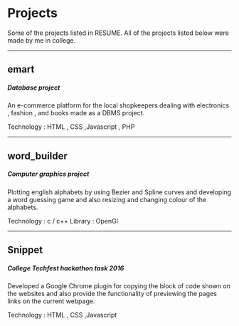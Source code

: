 # Projects
Some of the projects listed in RESUME. All of the projects listed below were made by me in college.

-------
## emart

##### Database project 

An e-commerce platform for the local shopkeepers dealing with electronics , fashion , and books made as a DBMS project.

Technology : HTML , CSS ,Javascript , PHP

------
## word_builder

##### Computer graphics project

Plotting english alphabets by using Bezier and Spline curves and developing a word guessing game and 
also resizing and changing colour of the alphabets.

Technology : c / c++
Library : OpenGl

------
## Snippet

##### College Techfest hackathon task 2016

Developed a Google Chrome plugin for copying the block of code shown on the websites and also provide the
functionality of previewing the pages links on the current webpage.

Technology : HTML , CSS ,Javascript
